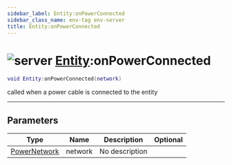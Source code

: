 ```yaml
---
sidebar_label: Entity:onPowerConnected
sidebar_class_name: env-tag env-server
title: Entity:onPowerConnected
---
```


# <img src='/img/wiki/server.png' alt='server' data-tag='env-tag' /> [Entity](../entity/README.md):onPowerConnected

```lua
void Entity:onPowerConnected(network)
```

called when a power cable is connected to the entity<br/>

-----------------
## Parameters

| Type   | Name | Description | Optional |
| ------ | ---- | ----------- | -------: |
| [PowerNetwork](../powernetwork/README.md) | network | No description |   |
